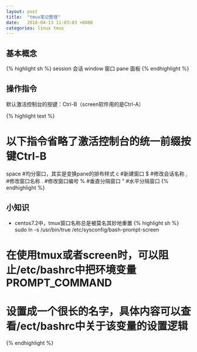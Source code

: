 ```yaml
---
layout: post
title:  "tmux笔记整理"
date:   2016-04-13 11:03:03 +0800
categories: linux tmux
---
```


## 基本概念
{% highlight sh %}
session 会话
window  窗口
pane    面板
{% endhighlight %}

## 操作指令

默认激活控制台的按键：Ctrl-B（screen软件用的是Ctrl-A）

{% highlight text %}
# 以下指令省略了激活控制台的统一前缀按键Ctrl-B
space #均分窗口，其实是变换pane的排布样式
c     #新建窗口
$     #修改会话名称
,     #修改窗口名称
.     #修改窗口编号
%     #垂直分隔窗口
"     #水平分隔窗口
{% endhighlight %}

## 小知识
* centos7.2中，tmux窗口名称总是被莫名其妙地重置
{% highlight sh %}
sudo ln -s /usr/bin/true /etc/sysconfig/bash-prompt-screen
# 在使用tmux或者screen时，可以阻止/etc/bashrc中把环境变量PROMPT_COMMAND
# 设置成一个很长的名字，具体内容可以查看/ect/bashrc中关于该变量的设置逻辑
{% endhighlight %}
